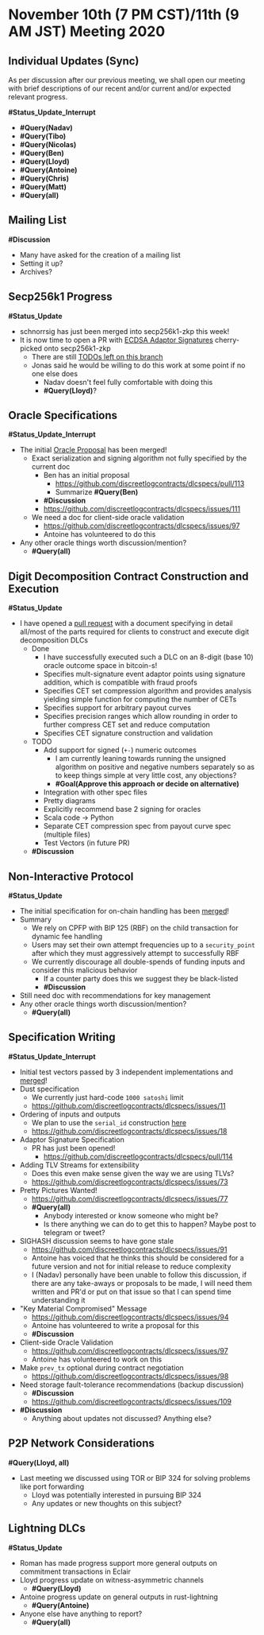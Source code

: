 # November 10th (7 PM CST)/11th (9 AM JST) Meeting 2020

## Individual Updates (Sync)

As per discussion after our previous meeting, we shall open our meeting with brief descriptions of our recent and/or current and/or expected relevant progress.

**#Status_Update_Interrupt**

* **#Query(Nadav)**
* **#Query(Tibo)**
* **#Query(Nicolas)**
* **#Query(Ben)**
* **#Query(Lloyd)**
* **#Query(Antoine)**
* **#Query(Chris)**
* **#Query(Matt)**
* **#Query(all)**

## Mailing List

**#Discussion**

* Many have asked for the creation of a mailing list
* Setting it up?
* Archives?

## Secp256k1 Progress

**#Status_Update**

* schnorrsig has just been merged into secp256k1-zkp this week!
* It is now time to open a PR with [ECDSA Adaptor Signatures](https://github.com/jonasnick/secp256k1/pull/14) cherry-picked onto secp256k1-zkp
  * There are still [TODOs left on this branch](https://github.com/jonasnick/secp256k1/pull/14/files#diff-0bc5e1a03ce026e8fea9bfb91a5334cc545fbd7ba78ad83ae5489b52e4e48856R19)
  * Jonas said he would be willing to do this work at some point if no one else does
    * Nadav doesn't feel fully comfortable with doing this
    * **#Query(Lloyd)**?

## Oracle Specifications

**#Status_Update_Interrupt**

* The initial [Oracle Proposal](https://github.com/discreetlogcontracts/dlcspecs/pull/55/) has been merged!
  * Exact serialization and signing algorithm not fully specified by the current doc
    * Ben has an initial proposal
      * https://github.com/discreetlogcontracts/dlcspecs/pull/113
      * Summarize **#Query(Ben)**
    * **#Discussion**
    * https://github.com/discreetlogcontracts/dlcspecs/issues/111
  * We need a doc for client-side oracle validation
    * https://github.com/discreetlogcontracts/dlcspecs/issues/97
    * Antoine has volunteered to do this
* Any other oracle things worth discussion/mention?
  * **#Query(all)**

## Digit Decomposition Contract Construction and Execution

**#Status_Update**

* I have opened a [pull request](https://github.com/discreetlogcontracts/dlcspecs/pull/110) with a document specifying in detail all/most of the parts required for clients to construct and execute digit decomposition DLCs
  * Done
    * I have successfully executed such a DLC on an 8-digit (base 10) oracle outcome space in bitcoin-s!
    * Specifies mult-signature event adaptor points using signature addition, which is compatible with fraud proofs
    * Specifies CET set compression algorithm and provides analysis yielding simple function for computing the number of CETs
    * Specifies support for arbitrary payout curves
    * Specifies precision ranges which allow rounding in order to further compress CET set and reduce computation
    * Specifies CET signature construction and validation
  * TODO
    * Add support for signed (`+-`) numeric outcomes
      * I am currently leaning towards running the unsigned algorithm on positive and negative numbers separately so as to keep things simple at very little cost, any objections?
      * **#Goal(Approve this approach or decide on alternative)**
    * Integration with other spec files
    * Pretty diagrams
    * Explicitly recommend base 2 signing for oracles
    * Scala code -> Python
    * Separate CET compression spec from payout curve spec (multiple files)
    * Test Vectors (in future PR)
  * **#Discussion**

## Non-Interactive Protocol

**#Status_Update**

* The initial specification for on-chain handling has been [merged](https://github.com/discreetlogcontracts/dlcspecs/pull/87)!
* Summary
  * We rely on CPFP with BIP 125 (RBF) on the child transaction for dynamic fee handling
  * Users may set their own attempt frequencies up to a `security_point` after which they must aggressively attempt to successfully RBF
  * We currently discourage all double-spends of funding inputs and consider this malicious behavior
    * If a counter party does this we suggest they be black-listed
    * **#Discussion**
* Still need doc with recommendations for key management
* Any other oracle things worth discussion/mention?
  * **#Query(all)**

## Specification Writing

**#Status_Update_Interrupt**

* Initial test vectors passed by 3 independent implementations and [merged](https://github.com/discreetlogcontracts/dlcspecs/pull/100)!
* Dust specification
  * We currently just hard-code `1000 satoshi` limit
  * https://github.com/discreetlogcontracts/dlcspecs/issues/11
* Ordering of inputs and outputs
  * We plan to use the `serial_id` construction [here](https://github.com/niftynei/lightning-rfc/blob/1aa5dbe2987f0a0e79fa1d04718d91c6d01e07b2/02-peer-protocol.md#the-tx_add_output-message)
  * https://github.com/discreetlogcontracts/dlcspecs/issues/18
* Adaptor Signature Specification
  * PR has just been opened!
    * https://github.com/discreetlogcontracts/dlcspecs/pull/114
* Adding TLV Streams for extensibility
  * Does this even make sense given the way we are using TLVs?
  * https://github.com/discreetlogcontracts/dlcspecs/issues/73
* Pretty Pictures Wanted!
  * https://github.com/discreetlogcontracts/dlcspecs/issues/77
  * **#Query(all)**
    * Anybody interested or know someone who might be?
    * Is there anything we can do to get this to happen? Maybe post to telegram or tweet?
* SIGHASH discussion seems to have gone stale
  * https://github.com/discreetlogcontracts/dlcspecs/issues/91
  * Antoine has voiced that he thinks this should be considered for a future version and not for initial release to reduce complexity
  * I (Nadav) personally have been unable to follow this discussion, if there are any take-aways or proposals to be made, I will need them written and PR'd or put on that issue so that I can spend time understanding it
* "Key Material Compromised" Message
  * https://github.com/discreetlogcontracts/dlcspecs/issues/94
  * Antoine has volunteered to write a proposal for this
  * **#Discussion**
* Client-side Oracle Validation
  * https://github.com/discreetlogcontracts/dlcspecs/issues/97
  * Antoine has volunteered to work on this
* Make `prev_tx` optional during contract negotiation
  * https://github.com/discreetlogcontracts/dlcspecs/issues/98
* Need storage fault-tolerance recommendations (backup discussion)
  * **#Discussion**
  * https://github.com/discreetlogcontracts/dlcspecs/issues/109
* **#Discussion**
  * Anything about updates not discussed? Anything else?

## P2P Network Considerations

**#Query(Lloyd, all)**

* Last meeting we discussed using TOR or BIP 324 for solving problems like port forwarding
  * Lloyd was potentially interested in pursuing BIP 324
  * Any updates or new thoughts on this subject?

## Lightning DLCs

**#Status_Update**

* Roman has made progress support more general outputs on commitment transactions in Eclair
* Lloyd progress update on witness-asymmetric channels
  * **#Query(Lloyd)**
* Antoine progress update on general outputs in rust-lightning
  * **#Query(Antoine)**
* Anyone else have anything to report?
  * **#Query(all)**